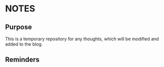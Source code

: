 # NOTES
## Purpose
This is a temporary repository for any thoughts, which will be modified and added to the blog.

## Reminders
